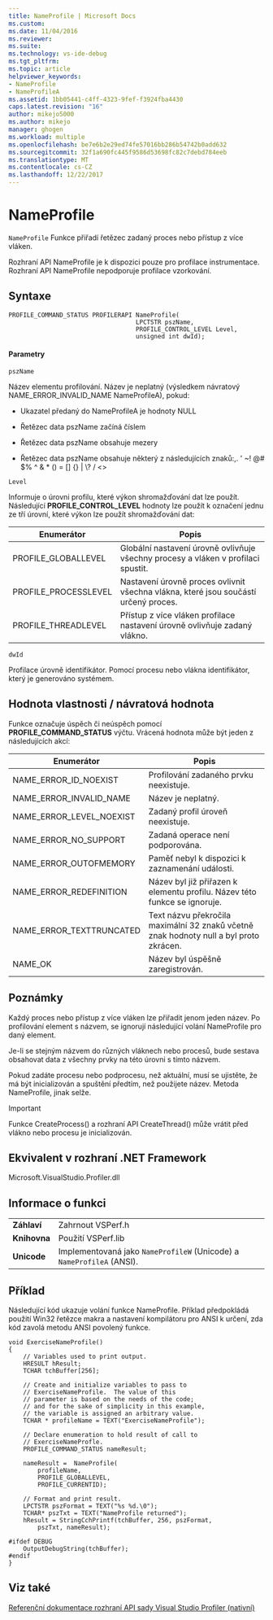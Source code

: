 ```yaml
---
title: NameProfile | Microsoft Docs
ms.custom: 
ms.date: 11/04/2016
ms.reviewer: 
ms.suite: 
ms.technology: vs-ide-debug
ms.tgt_pltfrm: 
ms.topic: article
helpviewer_keywords:
- NameProfile
- NameProfileA
ms.assetid: 1bb05441-c4ff-4323-9fef-f3924fba4430
caps.latest.revision: "16"
author: mikejo5000
ms.author: mikejo
manager: ghogen
ms.workload: multiple
ms.openlocfilehash: be7e6b2e29ed74fe57016bb286b54742b0add632
ms.sourcegitcommit: 32f1a690fc445f9586d53698fc82c7debd784eeb
ms.translationtype: MT
ms.contentlocale: cs-CZ
ms.lasthandoff: 12/22/2017
---
```

# <a name="nameprofile"></a>NameProfile
`NameProfile` Funkce přiřadí řetězec zadaný proces nebo přístup z více vláken.  
  
 Rozhraní API NameProfile je k dispozici pouze pro profilace instrumentace. Rozhraní API NameProfile nepodporuje profilace vzorkování.  
  
## <a name="syntax"></a>Syntaxe  
  
```  
PROFILE_COMMAND_STATUS PROFILERAPI NameProfile(  
                                   LPCTSTR pszName,   
                                   PROFILE_CONTROL_LEVEL Level,  
                                   unsigned int dwId);  
```  
  
#### <a name="parameters"></a>Parametry  
 `pszName`  
  
 Název elementu profilování. Název je neplatný (výsledkem návratový NAME_ERROR_INVALID_NAME NameProfileA), pokud:  
  
-   Ukazatel předaný do NameProfileA je hodnoty NULL  
  
-   Řetězec data pszName začíná číslem  
  
-   Řetězec data pszName obsahuje mezery  
  
-   Řetězec data pszName obsahuje některý z následujících znaků:,. ' ~! @# $% ^ & * () = [] {} &#124; \\? / <>  
  
 `Level`  
  
 Informuje o úrovni profilu, které výkon shromažďování dat lze použít. Následující **PROFILE_CONTROL_LEVEL** hodnoty lze použít k označení jednu ze tří úrovní, které výkon lze použít shromažďování dat:  
  
|Enumerátor|Popis|  
|----------------|-----------------|  
|PROFILE_GLOBALLEVEL|Globální nastavení úrovně ovlivňuje všechny procesy a vláken v profilaci spustit.|  
|PROFILE_PROCESSLEVEL|Nastavení úrovně proces ovlivnit všechna vlákna, které jsou součástí určený proces.|  
|PROFILE_THREADLEVEL|Přístup z více vláken profilace nastavení úrovně ovlivňuje zadaný vlákno.|  
  
 `dwId`  
  
 Profilace úrovně identifikátor. Pomocí procesu nebo vlákna identifikátor, který je generováno systémem.  
  
## <a name="property-valuereturn-value"></a>Hodnota vlastnosti / návratová hodnota  
 Funkce označuje úspěch či neúspěch pomocí **PROFILE_COMMAND_STATUS** výčtu. Vrácená hodnota může být jeden z následujících akcí:  
  
|Enumerátor|Popis|  
|----------------|-----------------|  
|NAME_ERROR_ID_NOEXIST|Profilování zadaného prvku neexistuje.|  
|NAME_ERROR_INVALID_NAME|Název je neplatný.|  
|NAME_ERROR_LEVEL_NOEXIST|Zadaný profil úroveň neexistuje.|  
|NAME_ERROR_NO_SUPPORT|Zadaná operace není podporována.|  
|NAME_ERROR_OUTOFMEMORY|Paměť nebyl k dispozici k zaznamenání události.|  
|NAME_ERROR_REDEFINITION|Název byl již přiřazen k elementu profilu. Název této funkce se ignoruje.|  
|NAME_ERROR_TEXTTRUNCATED|Text názvu překročila maximální 32 znaků včetně znak hodnoty null a byl proto zkrácen.|  
|NAME_OK|Název byl úspěšně zaregistrován.|  
  
## <a name="remarks"></a>Poznámky  
 Každý proces nebo přístup z více vláken lze přiřadit jenom jeden název. Po profilování element s názvem, se ignorují následující volání NameProfile pro daný element.  
  
 Je-li se stejným názvem do různých vláknech nebo procesů, bude sestava obsahovat data z všechny prvky na této úrovni s tímto názvem.  
  
 Pokud zadáte procesu nebo podprocesu, než aktuální, musí se ujistěte, že má být inicializován a spuštění předtím, než použijete název. Metoda NameProfile, jinak selže.  
  
> [!IMPORTANT]
>  Funkce CreateProcess() a rozhraní API CreateThread() může vrátit před vlákno nebo procesu je inicializován.  
  
## <a name="net-framework-equivalent"></a>Ekvivalent v rozhraní .NET Framework  
 Microsoft.VisualStudio.Profiler.dll  
  
## <a name="function-information"></a>Informace o funkci  
  
|||  
|-|-|  
|**Záhlaví**|Zahrnout VSPerf.h|  
|**Knihovna**|Použití VSPerf.lib|  
|**Unicode**|Implementovaná jako `NameProfileW` (Unicode) a `NameProfileA` (ANSI).|  
  
## <a name="example"></a>Příklad  
 Následující kód ukazuje volání funkce NameProfile. Příklad předpokládá použití Win32 řetězce makra a nastavení kompilátoru pro ANSI k určení, zda kód zavolá metodu ANSI povolený funkce.  
  
```  
void ExerciseNameProfile()  
{  
    // Variables used to print output.  
    HRESULT hResult;  
    TCHAR tchBuffer[256];  
  
    // Create and initialize variables to pass to   
    // ExerciseNameProfile.  The value of this   
    // parameter is based on the needs of the code;  
    // and for the sake of simplicity in this example,   
    // the variable is assigned an arbitrary value.  
    TCHAR * profileName = TEXT("ExerciseNameProfile");  
  
    // Declare enumeration to hold result of call to   
    // ExerciseNameProfle.  
    PROFILE_COMMAND_STATUS nameResult;  
  
    nameResult =  NameProfile(  
        profileName,  
        PROFILE_GLOBALLEVEL,  
        PROFILE_CURRENTID);  
  
    // Format and print result.  
    LPCTSTR pszFormat = TEXT("%s %d.\0");  
    TCHAR* pszTxt = TEXT("NameProfile returned");  
    hResult = StringCchPrintf(tchBuffer, 256, pszFormat,   
        pszTxt, nameResult);  
  
#ifdef DEBUG  
    OutputDebugString(tchBuffer);  
#endif  
}  
```  
  
## <a name="see-also"></a>Viz také  
 [Referenční dokumentace rozhraní API sady Visual Studio Profiler (nativní)](../profiling/visual-studio-profiler-api-reference-native.md)